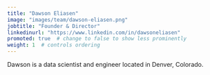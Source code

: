 ```yaml
---
title: "Dawson Eliasen"
image: "images/team/dawson-eliasen.png"
jobtitle: "Founder & Director"
linkedinurl: "https://www.linkedin.com/in/dawsoneliasen"
promoted: true  # change to false to show less prominently
weight: 1  # controls ordering
---
```


Dawson is a data scientist and engineer located in Denver, Colorado.
